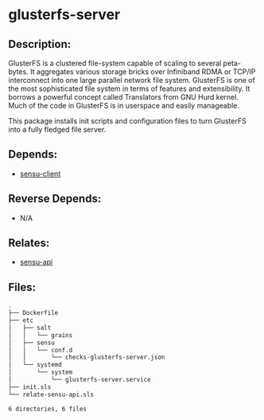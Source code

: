# glusterfs-server

## Description:

GlusterFS is a clustered file-system capable of scaling to several peta-bytes. It aggregates various storage bricks over Infiniband RDMA or TCP/IP interconnect into one large parallel network file system. GlusterFS is one of the most sophisticated file system in terms of features and extensibility. It borrows a powerful concept called Translators from GNU Hurd kernel. Much of the code in GlusterFS is in userspace and easily manageable.

This package installs init scripts and configuration files to turn GlusterFS into a fully fledged file server.

## Depends:

  -  [sensu-client](salt/sensu-client)

## Reverse Depends:

  -  N/A

## Relates:

  -  [sensu-api](salt/sensu-api)

## Files:

```bash
.
├── Dockerfile
├── etc
│   ├── salt
│   │   └── grains
│   ├── sensu
│   │   └── conf.d
│   │       └── checks-glusterfs-server.json
│   └── systemd
│       └── system
│           └── glusterfs-server.service
├── init.sls
└── relate-sensu-api.sls

6 directories, 6 files
```
